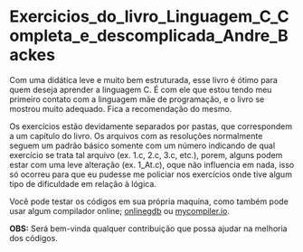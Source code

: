 # Exercicios_do_livro_Linguagem_C_Completa_e_descomplicada_Andre_Backes
Com uma didática leve e muito bem estruturada, esse livro é ótimo para quem deseja aprender a linguagem C. É com ele que estou tendo meu primeiro contato com a linguagem mãe de programação, e o livro se mostrou muito adequado. Fica a recomendação do mesmo.

Os exercícios estão devidamente separados por pastas, que correspondem a um capítulo do livro.
Os arquivos com as resoluções normalmente seguem um padrão básico somente com um número indicando de qual exercício se trata tal arquivo (ex. 1.c, 2.c, 3.c, etc.), porem, alguns podem estar com uma leve alteração (ex. 1_At.c), oque não influencia em nada, isso só ocorreu para que eu pudesse me policiar nos exercícios onde tive algum tipo de dificuldade em relação à lógica.

Você pode testar os códigos em sua própria maquina, como também pode usar algum compilador online; [onlinegdb](https://www.onlinegdb.com/) ou [mycompiler.io](https://www.mycompiler.io/pt/online-c-compiler).

**OBS:** Será bem-vinda qualquer contribuição que possa ajudar na melhoria dos códigos.
